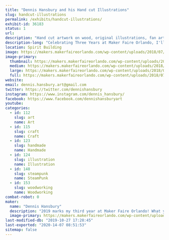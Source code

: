 ```yaml
---
title: "Dennis Hansbury and his Hand cut Illustrations"
slug: handcut-illustrations
permalink: /exhibits/handcut-illustrations/
exhibit-id: 36183
status: 1
url: 
description: "Hand cut artwork on wood, original illustrations, fan art, stickers, and more!"
description-long: "Celebrating Three Years at Maker Faire Orlando, I'll have a large selection of Halloween home decor, original illustrations, and a selection fan art inspired pieces that you can display throughout your home or office, or given as a one-of-a-kind gift. I'll be at my booth throughout the weekend showing how to prep surfaces, ink, and paint on wood, as well as having a variety of coloring sheets for attendees to color and take home with them!"
location: Spirit Building
image: https://makers.makerfaireorlando.com/wp-content/uploads/2018/07/PumpkinGroup-1024x1024.jpg
image-primary:
  thumbnail: https://makers.makerfaireorlando.com/wp-content/uploads/2018/07/PumpkinGroup-150x150.jpg
  medium: https://makers.makerfaireorlando.com/wp-content/uploads/2018/07/PumpkinGroup-300x300.jpg
  large: https://makers.makerfaireorlando.com/wp-content/uploads/2018/07/PumpkinGroup-1024x1024.jpg
  full: https://makers.makerfaireorlando.com/wp-content/uploads/2018/07/PumpkinGroup.jpg
website: 
email: dennis.hansbury.art@gmail.com
twitter: https://twitter.com/dennishansbury
instagram: https://www.instagram.com/dennis_hansbury/
facebook: https://www.facebook.com/dennishansburyart
youtube: 
categories:
  - id: 112
    slug: art
    name: Art
  - id: 115
    slug: craft
    name: Craft
  - id: 123
    slug: handmade
    name: Handmade
  - id: 124
    slug: illustration
    name: Illustration
  - id: 148
    slug: steampunk
    name: SteamPunk
  - id: 153
    slug: woodworking
    name: Woodworking
combat-robot: 0
maker:
  name: "Dennis Hansbury"
  description: "2019 marks my third year at Maker Faire Orlando! What you’ll find is an array of artwork ranging from spooky and macabre to familiar and friendly, original illustrations, woodworking, handmade crafts, fan art, prints, and more. Everything created has a focus on quality, originality, and creating a product that either you will be happy to own or enjoy gifting to someone else."
  image-primary: https://makers.makerfaireorlando.com/wp-content/uploads/2019/08/dhlogo.jpg
last-modified-db: "2019-10-27 17:28:45"
last-exported: "2020-14-07 08:51:53"
sitemap: false
---
```

